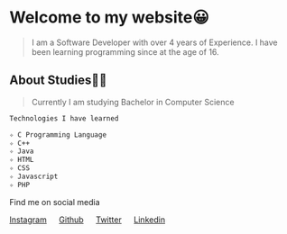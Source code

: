 # Welcome to my website😀

> I am a Software Developer with over 4 years of Experience. I have been learning programming since at the age of 16.

## About Studies👨‍🎓

> Currently I am studying Bachelor in Computer Science

```markdown
Technologies I have learned

✧ C Programming Language
✧ C++
✧ Java
✧ HTML
✧ CSS
✧ Javascript
✧ PHP
```


Find me on social media

[Instagram](https://www.instagram.com/techexplorr)&ensp; &ensp;
[Github](https://www.github.com/techexplorr)&ensp; &ensp;
[Twitter](https://www.twitter.com/techexplorr)&ensp; &ensp;
[Linkedin](https://www.linkedin.com/in/techexplorr/)&ensp; &ensp;

